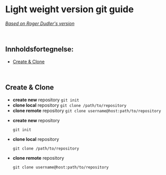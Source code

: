 # Light weight version git guide

[_Based on Roger Dudler's version_](http://rogerdudler.github.io/git-guide/)

&nbsp;

## Innholdsfortegnelse:

- [Create & Clone](#create--clone)

&nbsp;

## Create & Clone

- **create new** repository `git init`
- **clone local** repository `git clone /path/to/repository`
- **clone remote** repository `git clone username@host:path/to/repository`

* **create new** repository

  ```git
  git init
  ```

* **clone local** repository

  ```git
  git clone /path/to/repository
  ```

* **clone remote** repository
  ```git
  git clone username@host:path/to/repository
  ```
